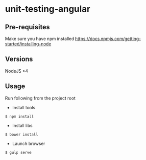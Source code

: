 # unit-testing-angular

## Pre-requisites
Make sure you have npm installed
https://docs.npmjs.com/getting-started/installing-node

## Versions
NodeJS >4

## Usage
Run following from the project root

- Install tools
```
$ npm install 
```
- Install libs
```
$ bower install 
```
- Launch browser
```
$ gulp serve
```
